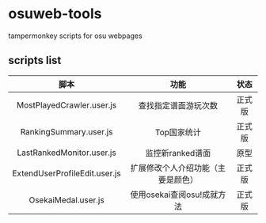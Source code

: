 # osuweb-tools
tampermonkey scripts for osu webpages

## scripts list
| 脚本 | 功能 | 状态 |
| :---: | :---: | :---: |
| MostPlayedCrawler.user.js | 查找指定谱面游玩次数 | 正式版 |
| RankingSummary.user.js | Top国家统计 | 正式版 |
| LastRankedMonitor.user.js | 监控新ranked谱面 | 原型 |
| ExtendUserProfileEdit.user.js | 扩展修改个人介绍功能（主要是颜色） | 正式版 |
| OsekaiMedal.user.js | 使用osekai查阅osu!成就方法 | 正式版 |
